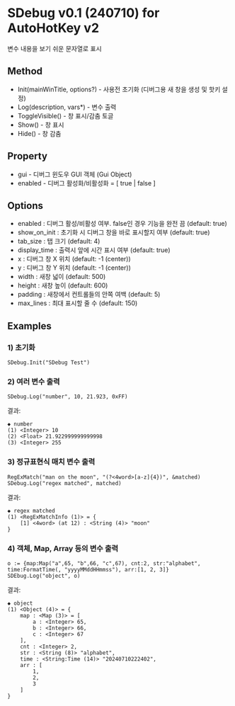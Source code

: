 SDebug v0.1 (240710) for AutoHotKey v2
=====================

변수 내용을 보기 쉬운 문자열로 표시

## Method

* Init(mainWinTitle, options?) - 사용전 초기화 (디버그용 새 창을 생성 및 핫키 설정)
* Log(description, vars*) - 변수 출력
* ToggleVisible() - 창 표시/감춤 토글
* Show() - 창 표시
* Hide() - 창 감춤

## Property

* gui - 디버그 윈도우 GUI 객체 (Gui Object)
* enabled - 디버그 활성화/비활성화 = [ true | false ]

## Options

* enabled : 디버그 활성/비활성 여부. false인 경우 기능을 완전 끔 (default: true)
* show_on_init : 초기화 시 디버그 창을 바로 표시할지 여부 (default: true)
* tab_size : 탭 크기 (default: 4)
* display_time : 출력시 앞에 시간 표시 여부 (default: true)
* x : 디버그 창 X 위치 (default: -1 (center))
* y : 디버그 창 Y 위치 (default: -1 (center))
* width : 새창 넓이 (default: 500)
* height : 새창 높이 (default: 600)
* padding : 새창에서 컨트롤들의 안쪽 여백 (default: 5)
* max_lines : 최대 표시할 줄 수 (default: 150)


## Examples

### 1) 초기화

```AutoHotkey
SDebug.Init("SDebug Test")
```

### 2) 여러 변수 출력

```AutoHotkey
SDebug.Log("number", 10, 21.923, 0xFF)
```

결과:

    ◆ number
    (1) <Integer> 10
    (2) <Float> 21.922999999999998
    (3) <Integer> 255

### 3) 정규표현식 매치 변수 출력

```AutoHotkey
RegExMatch("man on the moon", "(?<4word>[a-z]{4})", &matched)
SDebug.Log("regex matched", matched)
```

결과:

    ◆ regex matched
    (1) <RegExMatchInfo (1)> = {
        [1] <4word> (at 12) : <String (4)> "moon"
    }

### 4) 객체, Map, Array 등의 변수 출력

```AutoHotKey
o := {map:Map("a",65, "b",66, "c",67), cnt:2, str:"alphabet", time:FormatTime(, "yyyyMMddHHmmss"), arr:[1, 2, 3]}
SDEbug.Log("object", o)
```

결과:

    ◆ object
    (1) <Object (4)> = {
        map : <Map (3)> = [
            a : <Integer> 65,
            b : <Integer> 66,
            c : <Integer> 67
        ],
        cnt : <Integer> 2,
        str : <String (8)> "alphabet",
        time : <String:Time (14)> "20240710222402",
        arr : [
            1,
            2,
            3
        ]
    }
